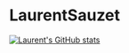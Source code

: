 # LaurentSauzet

[![Laurent's GitHub stats](https://github-readme-stats.vercel.app/api?username=LaurentSauzetOff)](https://github.com/anuraghazra/github-readme-stats)
